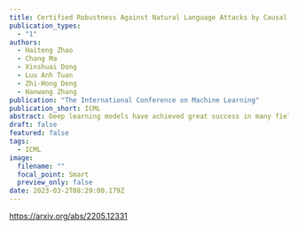 ```yaml
---
title: Certified Robustness Against Natural Language Attacks by Causal Intervention
publication_types:
  - "1"
authors:
  - Haiteng Zhao
  - Chang Ma
  - Xinshuai Dong
  - Luu Anh Tuan
  - Zhi-Hong Deng
  - Hanwang Zhang
publication: "The International Conference on Machine Learning"
publication_short: ICML
abstract: Deep learning models have achieved great success in many fields, yet they are vulnerable to adversarial examples. This paper follows a causal perspective to look into the adversarial vulnerability and proposes Causal Intervention by Semantic Smoothing (CISS), a novel framework towards robustness against natural language attacks. Instead of merely fitting observational data, CISS learns causal effects p(y|do(x)) by smoothing in the latent semantic space to make robust predictions, which scales to deep architectures and avoids tedious construction of noise customized for specific attacks. CISS is provably robust against word substitution attacks, as well as empirically robust even when perturbations are strengthened by unknown attack algorithms. For example, on YELP, CISS surpasses the runner-up by 6.7% in terms of certified robustness against word substitutions, and achieves 79.4% empirical robustness when syntactic attacks are integrated.
draft: false
featured: false
tags:
  - ICML
image:
  filename: ""
  focal_point: Smart
  preview_only: false
date: 2023-03-2T08:29:00.179Z
---
```

https://arxiv.org/abs/2205.12331